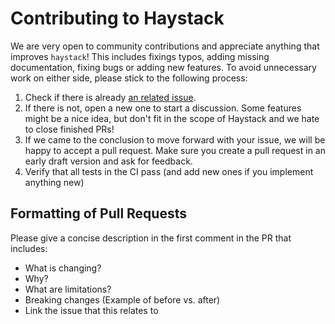 # Contributing to Haystack

We are very open to community contributions and appreciate anything that improves `haystack`! This includes fixings typos, adding missing documentation, fixing bugs or adding new features.
To avoid unnecessary work on either side, please stick to the following process:

1. Check if there is already [an related issue](https://github.com/deepset-ai/haystack/issues).
2. If there is not, open a new one to start a discussion. Some features might be a nice idea, but don't fit in the scope of Haystack and we hate to close finished PRs!
3. If we came to the conclusion to move forward with your issue, we will be happy to accept a pull request. Make sure you create a pull request in an early draft version and ask for feedback. 
4. Verify that all tests in the CI pass (and add new ones if you implement anything new)

## Formatting of Pull Requests

Please give a concise description in the first comment in the PR that includes: 
- What is changing?
- Why? 
- What are limitations?
- Breaking changes (Example of before vs. after)
- Link the issue that this relates to
